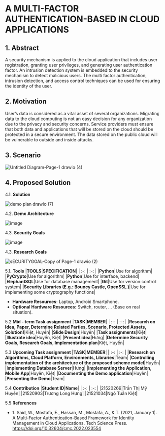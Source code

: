 # A MULTI-FACTOR AUTHENTICATION-BASED IN CLOUD APPLICATIONS #

## 1. **Abstract** ##

 A security mechanism is applied to the cloud application that includes
user registration, granting user privileges, and generating user authentication factor. An intrusion detection system is embedded to the security mechanism to detect malicious users. The multi factor authentication, intrusion detection, and access control techniques can be used for ensuring the identity of the user.

## 2. **Motivation** ##
User’s data is considered as a vital asset of several organizations. Migrating data to the cloud computing is not an easy decision for any
organization due to the privacy and security concerns. Service providers must ensure that both data and applications that will be stored on the cloud should be protected in a secure environment. The data stored on the public cloud will be vulnerable to outside and inside attacks.



## 3. **Scenario** ##

![Untitled Diagram-Page-1 drawio (4)](https://github.com/Meraviglioso8/Cryptography-Project/assets/46748862/e9e6c927-4b94-4ebc-9af8-5e0e10d54642)






## 4. **Proposed Solution** ##
4.1. **Solution**

![demo plan drawio (7)](https://github.com/Meraviglioso8/Cryptography-Project/assets/46748862/0f0a6ef0-c934-478e-aa79-ef2f34c08f72)



4.2. **Demo Architecture**

![image](https://github.com/Meraviglioso8/Cryptography-Project/assets/46748862/ad1bf63f-9107-4389-9746-9f9797baf89c)



4.3. **Security Goals**


![image](https://github.com/Meraviglioso8/Cryptography-Project/assets/46748862/d41cedea-3eb2-457c-8e2c-3f17cb6eeee7)




4.3. **Research Goals**

![sECURITYGOAL-Copy of Page-1 drawio (2)](https://github.com/Meraviglioso8/Cryptography-Project/assets/46748862/23d3e63b-6a4f-488c-99be-c8a989b3f8e3)




5.1. **Tools** 
|**TOOLS**|**SPECIFICATION**|
| :-: | :-: |
|**Python**|Use for algorithm|
|**PyCrypto**|Use for algorithm|
|**Python**|Use for interface, backend|
|**ElephantSQL**|Use for database management|
|**Git**|Use for version control system|
|**Security Libraries (E.g.: Bouncy Castle, OpenSSL )**|Use for implementing some cryptography functions|
- **Hardware Resources:** Laptop, Android Smartphone.
- **Optional Hardware Resources:** Switch, router, … (Base on real situation).

5.2 **Mid - term Task assignment**
|**TASK**|**MEMBER**|
| :-: | :-: |
|**Research on Idea, Paper, Determine Related Parties, Scenario, Protected Assets, Solution!**|Kiệt, Huyền|
|**Slide Design**|Huyền|
|**Task assignments**|Kiệt|
|**Illustrate idea**|Huyền, Kiệt|
|**Present idea**|Hưng|
|**Determine Security Goals, Research Goals,  Implementation plan**|Kiệt, Huyền|

5.3 **Upcoming Task assignment**
|**TASK**|**MEMBER**|
| :-: | :-: |
|**Research on Algorithms, Cloud Platform, Environments, Libraries**|Team|
|**Controlling implementation of the architecture of the proposed scheme model**|Huyền|
|**Implementing Database Server**|Hưng|
|**Implementing the Application, Mobile App**|Huyền, Kiệt|
|**Documenting the Demo application**|Huyền|
|**Presenting the Demo**|Team|

5.4 **Contribution**
|**Student ID**|**Name**|
| :-: | :-: |
|21520269|Trần Thị Mỹ Huyền|
|21520903|Trương Long Hưng|
|21521034|Ngô Tuấn Kiệt|

5.5 **References**

- 1\. Said, W., Mostafa, E., Hassan, M., Mostafa, A., & T. (2021, January 1). A Multi-Factor Authentication-Based Framework for Identity Management in Cloud Applications. Tech Science Press. https://doi.org/10.32604/cmc.2022.023554



